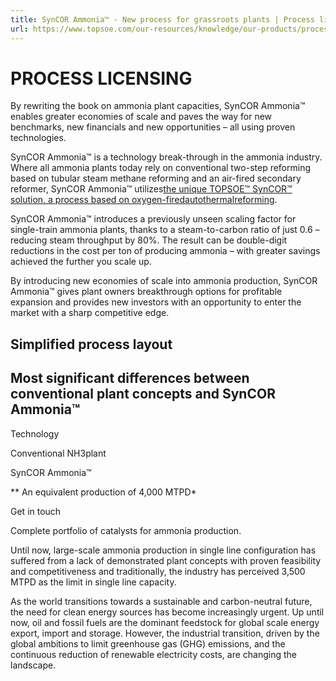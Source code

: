 ```yaml
---
title: SynCOR Ammonia™ - New process for grassroots plants | Process licensing | Products | Topsoe
url: https://www.topsoe.com/our-resources/knowledge/our-products/process-licensing/syncor-ammoniatm-new-process-for-grassroots-plants#main-content
---
```


# PROCESS LICENSING

By rewriting the book on ammonia plant capacities, SynCOR Ammonia™ enables greater economies of scale and paves the way for new benchmarks, new financials and new opportunities – all using proven technologies.

SynCOR Ammonia™ is a technology break-through in the ammonia industry. Where all ammonia plants today rely on conventional two-step reforming based on tubular steam methane reforming and an air-fired secondary reformer, SynCOR Ammonia™ utilizes[the unique TOPSOE™ SynCOR™ solution, a process based on oxygen-fired](/products/equipment/syncortm-autothermal-reformer-atr)[autothermal](/products/equipment/syncortm-autothermal-reformer-atr)[reforming](/products/equipment/syncortm-autothermal-reformer-atr).

SynCOR Ammonia™ introduces a previously unseen scaling factor for single-train ammonia plants, thanks to a steam-to-carbon ratio of just 0.6 – reducing steam throughput by 80%. The result can be double-digit reductions in the cost per ton of producing ammonia – with greater savings achieved the further you scale up.

By introducing new economies of scale into ammonia production, SynCOR Ammonia™ gives plant owners breakthrough options for profitable expansion and provides new investors with an opportunity to enter the market with a sharp competitive edge.

## Simplified process layout

## Most significant differences between conventional plant concepts and SynCOR Ammonia™

Technology

Conventional NH3plant

SynCOR Ammonia™

** An equivalent production of 4,000 MTPD*

Get in touch

Complete portfolio of catalysts for ammonia production.

Until now, large-scale ammonia production in single line configuration has suffered from a lack of demonstrated plant concepts with proven feasibility and competitiveness and traditionally, the industry has perceived 3,500 MTPD as the limit in single line capacity.

As the world transitions towards a sustainable  and carbon-neutral future, the need for clean  energy sources has become increasingly urgent.  Up until now, oil and fossil fuels are the dominant  feedstock for global scale energy export, import  and storage. However, the industrial transition,  driven by the global ambitions to limit greenhouse  gas (GHG) emissions, and the continuous reduction  of renewable electricity costs, are changing the  landscape.